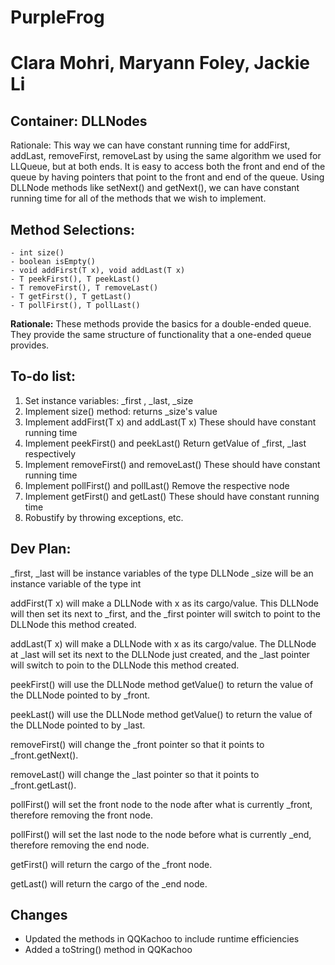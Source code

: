 # PurpleFrog
# Clara Mohri, Maryann Foley, Jackie Li

## Container: DLLNodes
Rationale: This way we can have constant running time for addFirst, addLast, removeFirst, removeLast by using the same algorithm we used for LLQueue, but at both ends. It is easy to access both the front and end of the queue by having pointers that point to the front and end of the queue. Using DLLNode methods like setNext() and getNext(), we can have constant running time for all of the methods that we wish to implement.

## Method Selections: 

```
- int size()
- boolean isEmpty()
- void addFirst(T x), void addLast(T x)
- T peekFirst(), T peekLast()
- T removeFirst(), T removeLast()
- T getFirst(), T getLast()
- T pollFirst(), T pollLast()
````

__Rationale:__ These methods provide the basics for a double-ended queue. They provide the same structure of functionality that a one-ended queue provides. 

## To-do list: 
1. Set instance variables: \_first , \_last, \_size
2. Implement size() method: returns \_size's value
3. Implement addFirst(T x) and addLast(T x)
    These should have constant running time
4. Implement peekFirst() and peekLast()
     Return getValue of \_first, \_last respectively
5. Implement removeFirst() and removeLast()
     These should have constant running time
6. Implement pollFirst() and pollLast()
     Remove the respective node
7. Implement getFirst() and getLast()
     These should have constant running time
8. Robustify by throwing exceptions, etc.

## Dev Plan: 
\_first, \_last will be instance variables of the type DLLNode<T>
\_size will be an instance variable of the type int

addFirst(T x) will make a DLLNode<T> with x as its cargo/value. This DLLNode<T> will then set its next to _first, and the _first pointer will switch to point to the DLLNode<T> this method created.

addLast(T x) will make a DLLNode<T> with x as its cargo/value. The DLLNode<T> at _last will set its next to the DLLNode<T> just created, and the _last pointer will switch to poin to the DLLNode<T> this method created.
    
peekFirst() will use the DLLNode method getValue() to return the value of the DLLNode<T> pointed to by _front.
    
peekLast() will use the DLLNode method getValue() to return the value of the DLLNode<T> pointed to by _last.
    
removeFirst() will change the \_front pointer so that it points to \_front.getNext().

removeLast() will change the \_last pointer so that it points to \_front.getLast().

pollFirst() will set the front node to the node after what is currently \_front, therefore removing the front node.

pollFirst() will set the last node to the node before what is currently \_end, therefore removing the end node.

getFirst() will return the cargo of the \_front node.

getLast() will return the cargo of the \_end node.

## Changes

* Updated the methods in QQKachoo to include runtime efficiencies
* Added a toString() method in QQKachoo
